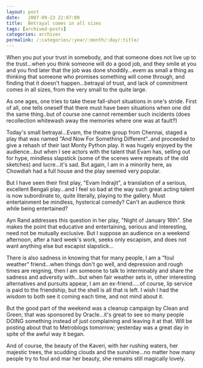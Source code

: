 ```yaml
---
layout: post
date:	2007-09-23 22:07:00
title:  Betrayal comes in all sizes
tags: [archived-posts]
categories: archives
permalink: /:categories/:year/:month/:day/:title/
---
```

When you put your trust in somebody, and that someone does not live up to the trust...when you think someone will do a good job, and they smile at you and you find later that the job was done shoddily...evem as small a thing as  thinking that someone who promises something will come through, and finding that it doesn't happen...betrayal of trust, and lack of commitment comes in all sizes, from the very small to the quite large.

As one ages, one tries to take these fall-short situations in one's stride. First of all, one tells oneself that there must have been situations when one did the same thing..but of course one cannot remember such incidents (does recollection whitewash away the memories where one was at fault?)

Today's small betrayal...Evam, the theatre group from Chennai, staged a play that was named "And Now For Something Different"..and proceeded to give a rehash of their last Monty Python play. It was hugely enjoyed by the audience...but when I see actors with the talent that Evam has, selling out for hype, mindless slapstick (some of the scenes were repeats of the old sketches) and lucre...it's sad. But again, I am in a minority here, as Chowdiah had a full house and the play seemed very popular.

But I have seen their first play, "Evam Indrajit", a translation of a serious, excellent Bengali play...and I feel so bad at the way such great acting talent is now subordinate to, quite literally, playing to the gallery. Must entertainment be mindless, hysterical comedy? Can't an audience think while being entertained? 

Ayn Rand addresses this question in her play, "Night of January 16th". She makes the point that educative and entertaining, serious and interesting, need not be mutually exclusive. But I suppose an audience on a weekend afternoon, after a hard week's work, seeks only escapism, and does not want anything else but escapist slapstick...

There is also sadness in knowing that for many people, I am a "foul weather" friend...when things don't go well, and depression and rough times are reigning, then I am someone to talk to interminably and share the sadness and adversity with...but when fair weather sets in, other interesting alternatives and pursuits appear, I am an ex-friend.....of course, lip service is paid to the friendship, but the shell is all that is left. I wish I had the wisdom to both see it coming each time, and not mind about it.

But the good part of the weekend was a cleanup campaign by Clean and Green, that was sponsored by Oracle...it's great to see so many people DOING something instead of just complaining and leaving it at that. Will be posting about that to Metroblogs tomorrow; yesterday was a great day in spite of the awful way it began. 

And of course, the beauty of the Kaveri, with her rushing waters, her majestic trees, the scudding clouds and the sunshine...no matter how many people try to foul and mar her beauty, she remains still magically lovely.
